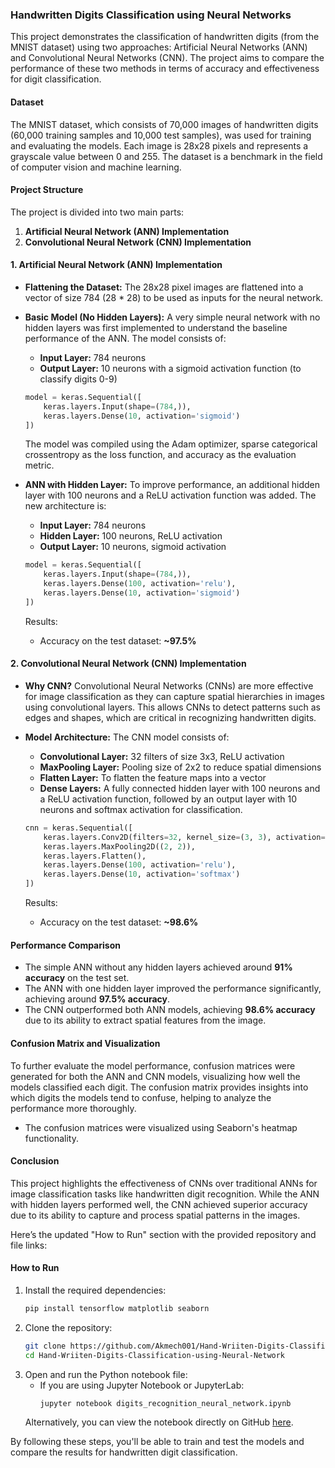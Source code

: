 ### Handwritten Digits Classification using Neural Networks

This project demonstrates the classification of handwritten digits (from the MNIST dataset) using two approaches: Artificial Neural Networks (ANN) and Convolutional Neural Networks (CNN). The project aims to compare the performance of these two methods in terms of accuracy and effectiveness for digit classification.

#### Dataset
The MNIST dataset, which consists of 70,000 images of handwritten digits (60,000 training samples and 10,000 test samples), was used for training and evaluating the models. Each image is 28x28 pixels and represents a grayscale value between 0 and 255. The dataset is a benchmark in the field of computer vision and machine learning.

#### Project Structure
The project is divided into two main parts:
1. **Artificial Neural Network (ANN) Implementation**
2. **Convolutional Neural Network (CNN) Implementation**

#### 1. Artificial Neural Network (ANN) Implementation
- **Flattening the Dataset:** 
  The 28x28 pixel images are flattened into a vector of size 784 (28 * 28) to be used as inputs for the neural network.

- **Basic Model (No Hidden Layers):**
  A very simple neural network with no hidden layers was first implemented to understand the baseline performance of the ANN. The model consists of:
  - **Input Layer:** 784 neurons
  - **Output Layer:** 10 neurons with a sigmoid activation function (to classify digits 0-9)

  ```python
  model = keras.Sequential([
      keras.layers.Input(shape=(784,)),
      keras.layers.Dense(10, activation='sigmoid')
  ])
  ```

  The model was compiled using the Adam optimizer, sparse categorical crossentropy as the loss function, and accuracy as the evaluation metric.

- **ANN with Hidden Layer:**
  To improve performance, an additional hidden layer with 100 neurons and a ReLU activation function was added. The new architecture is:
  - **Input Layer:** 784 neurons
  - **Hidden Layer:** 100 neurons, ReLU activation
  - **Output Layer:** 10 neurons, sigmoid activation

  ```python
  model = keras.Sequential([
      keras.layers.Input(shape=(784,)),
      keras.layers.Dense(100, activation='relu'),
      keras.layers.Dense(10, activation='sigmoid')
  ])
  ```

  Results:
  - Accuracy on the test dataset: **~97.5%**

#### 2. Convolutional Neural Network (CNN) Implementation
- **Why CNN?**
  Convolutional Neural Networks (CNNs) are more effective for image classification as they can capture spatial hierarchies in images using convolutional layers. This allows CNNs to detect patterns such as edges and shapes, which are critical in recognizing handwritten digits.

- **Model Architecture:**
  The CNN model consists of:
  - **Convolutional Layer:** 32 filters of size 3x3, ReLU activation
  - **MaxPooling Layer:** Pooling size of 2x2 to reduce spatial dimensions
  - **Flatten Layer:** To flatten the feature maps into a vector
  - **Dense Layers:** A fully connected hidden layer with 100 neurons and a ReLU activation function, followed by an output layer with 10 neurons and softmax activation for classification.

  ```python
  cnn = keras.Sequential([
      keras.layers.Conv2D(filters=32, kernel_size=(3, 3), activation='relu', input_shape=(28, 28, 1)),
      keras.layers.MaxPooling2D((2, 2)),
      keras.layers.Flatten(),
      keras.layers.Dense(100, activation='relu'),
      keras.layers.Dense(10, activation='softmax')
  ])
  ```

  Results:
  - Accuracy on the test dataset: **~98.6%**

#### Performance Comparison
- The simple ANN without any hidden layers achieved around **91% accuracy** on the test set.
- The ANN with one hidden layer improved the performance significantly, achieving around **97.5% accuracy**.
- The CNN outperformed both ANN models, achieving **98.6% accuracy** due to its ability to extract spatial features from the image.

#### Confusion Matrix and Visualization
To further evaluate the model performance, confusion matrices were generated for both the ANN and CNN models, visualizing how well the models classified each digit. The confusion matrix provides insights into which digits the models tend to confuse, helping to analyze the performance more thoroughly.

- The confusion matrices were visualized using Seaborn's heatmap functionality.

#### Conclusion
This project highlights the effectiveness of CNNs over traditional ANNs for image classification tasks like handwritten digit recognition. While the ANN with hidden layers performed well, the CNN achieved superior accuracy due to its ability to capture and process spatial patterns in the images.

Here’s the updated "How to Run" section with the provided repository and file links:

#### How to Run
1. Install the required dependencies:
   ```bash
   pip install tensorflow matplotlib seaborn
   ```
2. Clone the repository:
   ```bash
   git clone https://github.com/Akmech001/Hand-Wriiten-Digits-Classification-using-Neural-Network.git
   cd Hand-Wriiten-Digits-Classification-using-Neural-Network
   ```
3. Open and run the Python notebook file:
   - If you are using Jupyter Notebook or JupyterLab:
     ```bash
     jupyter notebook digits_recognition_neural_network.ipynb
     ```
   Alternatively, you can view the notebook directly on GitHub [here](https://github.com/Akmech001/Hand-Wriiten-Digits-Classification-using-Neural-Network/blob/Data-Science-Capstone-Porject/digits_recognition_neural_network.ipynb).

By following these steps, you'll be able to train and test the models and compare the results for handwritten digit classification.
